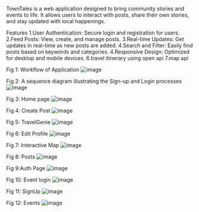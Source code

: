 
TownTales is a web application designed to bring community stories and events to life. It allows users to interact with posts, share their own stories, and stay updated with local happenings.

Features 
1.User Authentication: Secure login and registration for users.
2.Feed Posts: View, create, and manage posts.
3.Real-time Updates: Get updates in real-time as new posts are added.
4.Search and Filter: Easily find posts based on keywords and categories.
4.Responsive Design: Optimized for desktop and mobile devices.
6.travel itinerary using open api
7.map api





Fig 1: Workflow of Application
![image](https://github.com/user-attachments/assets/bb23298f-6b61-4daf-882f-01d1d091760c)


 
Fig 2: A sequence diagram illustrating the Sign-up and Login processes
![image](https://github.com/user-attachments/assets/8a368a67-4c77-412d-9c5a-b1f875244643)





Fig 3: Home page
![image](https://github.com/user-attachments/assets/71b6b5dc-35b2-400a-a848-57a9b16f58ec)

Fig 4: Create Post 
![image](https://github.com/user-attachments/assets/8e761374-c641-4504-acf2-e49f767426a5)


Fig 5: TravelGenie 
![image](https://github.com/user-attachments/assets/d461542b-fe24-427c-95d1-147d024386b3)

Fig 6: Edit Profile 
![image](https://github.com/user-attachments/assets/ab484d25-ff92-470f-93d3-dae53521e637)

Fig 7: Interactive Map 
![image](https://github.com/user-attachments/assets/a22c7af3-a58b-4087-b484-00aef7e4607a)

Fig 8: Posts 
![image](https://github.com/user-attachments/assets/29690864-2692-426b-bd4e-f0bcd8fe3758)

Fig 9:Auth Page 
![image](https://github.com/user-attachments/assets/17510160-34d3-49f5-b53b-815da4916bea)

Fig 10: Event login 
![image](https://github.com/user-attachments/assets/7badb203-c281-4632-9bb7-d7832e48d370)

Fig 11: SignUp 
![image](https://github.com/user-attachments/assets/2cc21a96-0ffa-415a-84c2-822731e93e81)

Fig 12: Events 
![image](https://github.com/user-attachments/assets/92060227-b7d4-4047-a331-30f2fe64c397)






